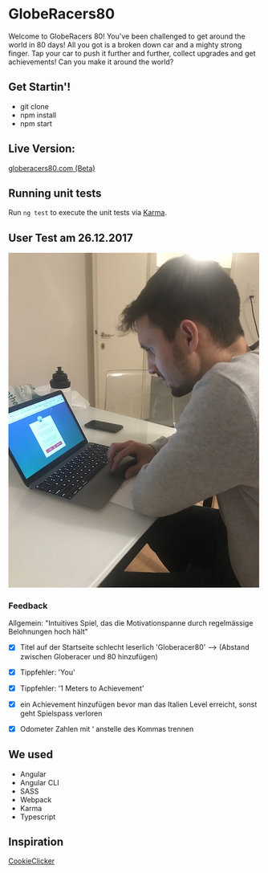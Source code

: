 # GlobeRacers80

Welcome to GlobeRacers 80!
You've been challenged to get around the world in 80 days!
All you got is a broken down car and a mighty strong finger.
Tap your car to push it further and further, collect upgrades and get achievements!
Can you make it around the world?

## Get Startin'!
- git clone
- npm install
- npm start

## Live Version:

[globeracers80.com (Beta)](www.globeracers80.com)


## Running unit tests

Run `ng test` to execute the unit tests via [Karma](https://karma-runner.github.io).


## User Test am 26.12.2017

![picture](testing/userTesting.jpg)

### Feedback

 Allgemein: "Intuitives Spiel, das die Motivationspanne durch regelmässige Belohnungen hoch hält"
 
- [x] Titel auf der Startseite schlecht leserlich 'Globeracer80' --> (Abstand zwischen Globeracer und 80 hinzufügen)
- [x] Tippfehler: 'You' 
- [x] Tippfehler: '1 Meters to Achievement'
- [x] ein Achievement hinzufügen bevor man das Italien Level erreicht, sonst geht Spielspass verloren
- [x] Odometer Zahlen mit ‘ anstelle des Kommas trennen


## We used

- Angular
- Angular CLI
- SASS
- Webpack
- Karma
- Typescript



## Inspiration

[CookieClicker](http://orteil.dashnet.org/cookieclicker/)
